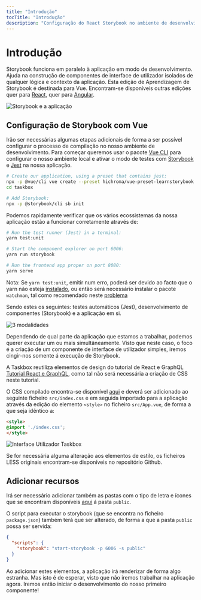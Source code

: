 ```yaml
---
title: "Introdução"
tocTitle: "Introdução"
description: "Configuração do React Storybook no ambiente de desenvolvimento"
---
```


# Introdução

Storybook funciona em paralelo à aplicação em modo de desenvolvimento.
Ajuda na construção de componentes de interface de utilizador isolados de qualquer lógica e contexto da aplicação.
Esta edição de Aprendizagem de Storybook é destinada para Vue.
Encontram-se disponíveis outras edições quer para [React](/react/pt/get-started), quer para [Angular](/angular/pt/get-started).

![Storybook e a aplicação](/storybook-relationship.jpg)

## Configuração de Storybook com Vue

Irão ser necessárias algumas etapas adicionais de forma a ser possível configurar o processo de compilação no nosso ambiente de desenvolvimento.
Para começar queremos usar o pacote  [Vue CLI](https://cli.vuejs.org) para configurar o nosso ambiente local e ativar o modo de testes com [Storybook](https://storybook.js.org/) e 
[Jest](https://facebook.github.io/jest/) na nossa aplicação.

```bash
# Create our application, using a preset that contains jest:
npx -p @vue/cli vue create --preset hichroma/vue-preset-learnstorybook taskbox
cd taskbox

# Add Storybook:
npx -p @storybook/cli sb init
```
Podemos rapidamente verificar que os vários ecossistemas da nossa aplicação estão a funcionar corretamente através de:

```bash
# Run the test runner (Jest) in a terminal:
yarn test:unit

# Start the component explorer on port 6006:
yarn run storybook

# Run the frontend app proper on port 8080:
yarn serve
```
<div class="aside">
  Nota: Se <code>yarn test:unit</code>, emitir num erro, poderá ser devido ao facto que o yarn não esteja <a href="https://yarnpkg.com/lang/en/docs/install/">instalado</a>, ou então será necessário instalar o pacote <code>watchman</code>, tal como recomendado neste <a href="https://github.com/facebook/create-react-app/issues/871#issuecomment-252297884">problema</a>
</div>

Sendo estes os seguintes: testes automáticos (Jest), desenvolvimento de componentes (Storybook) e a aplicação em si.

![3 modalidades](/app-three-modalities.png)

Dependendo de qual parte da aplicação que estamos a trabalhar, podemos querer executar um ou mais simultâneamente.
Visto que neste caso, o foco é a criação de um componente de interface de utilizador simples, iremos cingir-nos somente á execução de Storybook.

A Taskbox reutiliza elementos de design do tutorial de React e GraphQL
[Tutorial React e GraphQL](https://blog.hichroma.com/graphql-react-tutorial-part-1-6-d0691af25858), como tal não será necessária a criação de CSS neste tutorial. 

O CSS compilado encontra-se disponível [aqui](https://github.com/chromaui/learnstorybook-code/blob/master/src/index.css) e deverá ser adicionado ao seguinte ficheiro `src/index.css` e em seguida importado para a aplicação através da edição do elemento `<style>` no ficheiro `src/App.vue`, de forma a que seja idêntico a:

```html
<style>
@import './index.css';
</style>
```

![Interface Utilizador Taskbox](/ss-browserchrome-taskbox-learnstorybook.png)

<div class="aside">
  Se for necessária alguma alteração aos elementos de estilo, os ficheiros LESS originais encontram-se disponíveis no repositório Github.
</div>

## Adicionar recursos

Irá ser necessário adicionar também as pastas com o tipo de letra e ícones que se encontram disponíveis [aqui](https://github.com/chromaui/learnstorybook-code/tree/master/public) á pasta `public`.

O script para executar o storybook (que se encontra no ficheiro `package.json`) também terá que ser alterado, de forma a que a pasta `public` possa ser servida:

```json
{
  "scripts": {
    "storybook": "start-storybook -p 6006 -s public"
  }
}
```

 Ao adicionar estes elementos, a aplicação irá renderizar de forma algo estranha. 
Mas isto é de esperar, visto que não iremos trabalhar na aplicação agora.
Iremos então iniciar o desenvolvimento do nosso primeiro componente!